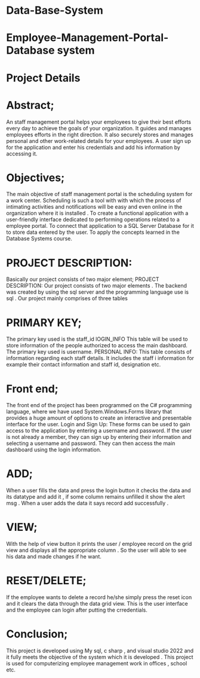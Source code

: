 # Data-Base-System

# Employee-Management-Portal-Database system
# Project Details
# Abstract;
An staff management portal helps your employees to give their best efforts every day to achieve the goals of your organization. It guides and manages employees efforts in the right direction. It also securely stores and manages personal and other work-related details for your employees. A user sign up for the application and enter his credentials and add his information by accessing it.
# Objectives;
The main objective of staff management portal is the scheduling system for a work center. Scheduling is such a tool with with which the process of intimating activities and notifications will be easy and even online in the organization where it is installed . To create a functional application with a user-friendly interface dedicated to performing operations related to a employee portal. To connect that application to a SQL Server Database for it to store data entered by the user. To apply the concepts learned in the Database Systems course.
# PROJECT DESCRIPTION:
Basically our project consists of two major element; PROJECT DESCRIPTION: Our project consists of two major elements . The backend was created by using the sql server and the programming language use is sql . Our project mainly comprises of three tables
# PRIMARY KEY;
The primary key used is the staff_id
lOGIN_INFO This table will be used to store information of the people authorized to access the main dashboard. The primary key used is username. PERSONAL INFO: This table consists of information regarding each staff details. It includes the staff i information for example their contact information and staff id, designation etc.
# Front end;
The front end of the project has been programmed on the C# programming language, where we have used System.Windows.Forms library that provides a huge amount of options to create an interactive and presentable interface for the user. Login and Sign Up: These forms can be used to gain access to the application by entering a username and password. If the user is not already a member, they can sign up by entering their information and selecting a username and password. They can then access the main dashboard using the login information.
# ADD;
When a user fills the data and press the login button it checks the data and its datatype and add it , if some column remains unfilled it show the alert msg . When a user adds the data it says record add successfully .
# VIEW;
With the help of view button it prints the user / employee record on the grid view and displays all the appropriate column . So the user will able to see his data and made changes if he want.
# RESET/DELETE;
If the employee wants to delete a record he/she simply press the reset icon and it clears the data through the data grid view.
This is the user interface and the employee can login after putting the crredentials.


# Conclusion;
This project is developed using My sql, c sharp , and visual studio 2022 and it fully meets the objective  of the system which it is developed . This project is used for computerizing employee management work in offices , school etc.
